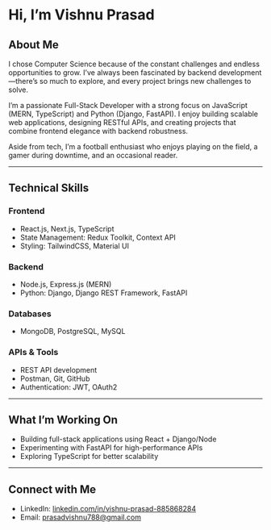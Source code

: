 # Hi, I’m Vishnu Prasad

## About Me

I chose Computer Science because of the constant challenges and endless opportunities to grow. I’ve always been fascinated by backend development—there’s so much to explore, and every project brings new challenges to solve.

I’m a passionate Full-Stack Developer with a strong focus on JavaScript (MERN, TypeScript) and Python (Django, FastAPI). I enjoy building scalable web applications, designing RESTful APIs, and creating projects that combine frontend elegance with backend robustness.

Aside from tech, I’m a football enthusiast who enjoys playing on the field, a gamer during downtime, and an occasional reader.

---

## Technical Skills

### Frontend

- React.js, Next.js, TypeScript
- State Management: Redux Toolkit, Context API
- Styling: TailwindCSS, Material UI

### Backend

- Node.js, Express.js (MERN)
- Python: Django, Django REST Framework, FastAPI

### Databases

- MongoDB, PostgreSQL, MySQL

### APIs & Tools

- REST API development
- Postman, Git, GitHub
- Authentication: JWT, OAuth2

---

## What I’m Working On

- Building full-stack applications using React + Django/Node
- Experimenting with FastAPI for high-performance APIs
- Exploring TypeScript for better scalability

---

## Connect with Me

- LinkedIn: [linkedin.com/in/vishnu-prasad-885868284](https://linkedin.com/in/vishnu-prasad-885868284)
- Email: prasadvishnu788@gmail.com
